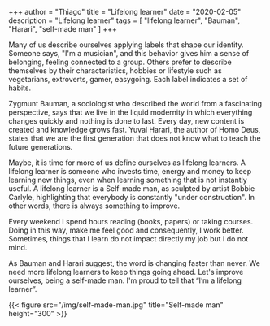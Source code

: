 +++
author = "Thiago"
title = "Lifelong learner"
date = "2020-02-05"
description = "Lifelong learner"
tags = [
    "lifelong learner", "Bauman", "Harari", "self-made man"
]
+++

Many of us describe ourselves applying labels that shape our identity. Someone says, "I'm a musician", and this behavior gives him a sense of belonging, feeling connected to a group.  Others prefer to describe themselves by their characteristics, hobbies or lifestyle such as vegetarians,  extroverts, gamer, easygoing. Each label indicates a set of habits.

Zygmunt Bauman, a sociologist who described the world from a fascinating perspective,  says that we live in the liquid modernity in which everything changes quickly and nothing is done to last.  Every day, new content is created and knowledge grows fast.  Yuval Harari, the author of Homo Deus, states that we are the first generation that does not know what to teach the future generations.

Maybe, it is time for more of us define ourselves as lifelong learners.  A lifelong learner is someone who invests time, energy and money to keep learning new things, even when learning something that is not instantly useful.  A lifelong learner is a Self-made man, as sculpted by artist Bobbie Carlyle,  highlighting that everybody is constantly "under construction". In other words,  there is always something to improve.

Every weekend I spend hours reading (books, papers) or taking courses.
Doing in this way, make me feel good and consequently, I work better. Sometimes, things that I learn do not impact directly my job but I do not mind. 

As Bauman and Harari suggest, the word is changing faster than never. We need more lifelong learners to keep things going ahead. Let's improve ourselves, being a self-made man. I'm proud to tell that “I’m a lifelong learner”.



{{< figure src="/img/self-made-man.jpg" title="Self-made man"  height="300" >}}
